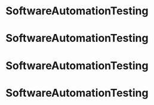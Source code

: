# SoftwareAutomationTesting
# SoftwareAutomationTesting
# SoftwareAutomationTesting
# SoftwareAutomationTesting
